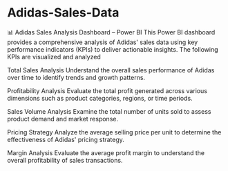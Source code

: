 # Adidas-Sales-Data
📊 Adidas Sales Analysis Dashboard – Power BI This Power BI dashboard provides a comprehensive analysis of Adidas' sales data using key performance indicators (KPIs) to deliver actionable insights. The following KPIs are visualized and analyzed

Total Sales Analysis
Understand the overall sales performance of Adidas over time to identify trends and growth patterns.

Profitability Analysis
Evaluate the total profit generated across various dimensions such as product categories, regions, or time periods.

Sales Volume Analysis
Examine the total number of units sold to assess product demand and market response.

Pricing Strategy
Analyze the average selling price per unit to determine the effectiveness of Adidas' pricing strategy.

Margin Analysis
Evaluate the average profit margin to understand the overall profitability of sales transactions.
